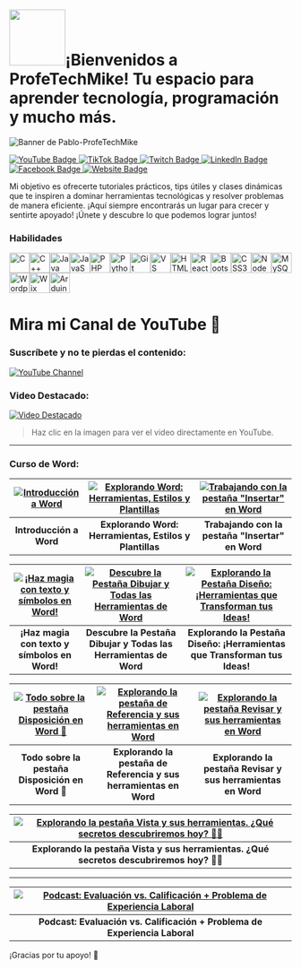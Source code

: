 # <img src="https://media.giphy.com/media/xTiTnxpQ3ghPiB2Hp6/giphy.gif?cid=ecf05e476o81hxpw9txenqhe36aen937e2xjq55acwutvbzy&ep=v1_gifs_search&rid=giphy.gif&ct=g" width="100">¡Bienvenidos a ProfeTechMike! Tu espacio para aprender tecnología, programación y mucho más.

![Banner de Pablo-ProfeTechMike](profetechmike-github.png)

<div id="badges">
  <a href="https://www.youtube.com/@ProfeTechMike" target="_blank">
    <img src="https://img.shields.io/badge/YouTube-red?style=for-the-badge&logo=youtube&logoColor=white" alt="YouTube Badge"/>
  </a>
  <a href="https://www.tiktok.com/@profetechmike?_t=8rMy6z2pUgi&_r=1" target="_blank">
    <img src="https://img.shields.io/badge/TikTok-black?style=for-the-badge&logo=tiktok&logoColor=white" alt="TikTok Badge"/>
  </a>
  <a href="https://www.twitch.tv/profetechmike" target="_blank">
    <img src="https://img.shields.io/badge/Twitch-purple?style=for-the-badge&logo=twitch&logoColor=white" alt="Twitch Badge"/>
  </a>
  <a href="https://www.linkedin.com/in/pablo-adri%C3%A1n-herrera-amieva-a86117184/" target="_blank">
    <img src="https://img.shields.io/badge/LinkedIn-blue?style=for-the-badge&logo=linkedin&logoColor=white" alt="LinkedIn Badge"/>
  </a>
  <a href="https://www.facebook.com/people/Super-Kong/61566351711448/" target="_blank">
    <img src="https://img.shields.io/badge/Facebook-blue?style=for-the-badge&logo=facebook&logoColor=white" alt="Facebook Badge"/>
  </a>
  <a href="https://www.yourwebsite.com" target="_blank">
    <img src="https://img.shields.io/badge/Website-green?style=for-the-badge&logo=internet-explorer&logoColor=white" alt="Website Badge"/>
  </a>
</div>

Mi objetivo es ofrecerte tutoriales prácticos, tips útiles y clases dinámicas que te inspiren a dominar herramientas tecnológicas y resolver problemas de manera eficiente. ¡Aquí siempre encontrarás un lugar para crecer y sentirte apoyado!
¡Únete y descubre lo que podemos lograr juntos!


### Habilidades


<p align="left">
<a href="https://docs.microsoft.com/en-us/cpp/?view=msvc-170" target="_blank" rel="noreferrer"><img src="https://raw.githubusercontent.com/danielcranney/readme-generator/main/public/icons/skills/c-colored.svg" width="36" height="36" alt="C"/></a><a href="https://docs.microsoft.com/en-us/cpp/?view=msvc-170" target="_blank" rel="noreferrer"><img src="https://raw.githubusercontent.com/danielcranney/readme-generator/main/public/icons/skills/cplusplus-colored.svg" width="36" height="36" alt="C++"/></a><a href="https://www.oracle.com/java/" target="_blank" rel="noreferrer"><img src="https://raw.githubusercontent.com/danielcranney/readme-generator/main/public/icons/skills/java-colored.svg" width="36" height="36" alt="Java"/></a><a href="https://developer.mozilla.org/en-US/docs/Web/JavaScript" target="_blank" rel="noreferrer"><img src="https://raw.githubusercontent.com/danielcranney/readme-generator/main/public/icons/skills/javascript-colored.svg" width="36" height="36" alt="JavaScript"/></a><a href="https://www.php.net/" target="_blank" rel="noreferrer"><img src="https://raw.githubusercontent.com/danielcranney/readme-generator/main/public/icons/skills/php-colored.svg" width="36" height="36" alt="PHP"/></a><a href="https://www.python.org/" target="_blank" rel="noreferrer"><img src="https://raw.githubusercontent.com/danielcranney/readme-generator/main/public/icons/skills/python-colored.svg" width="36" height="36" alt="Python"/></a><a href="https://git-scm.com/" target="_blank" rel="noreferrer"><img src="https://raw.githubusercontent.com/danielcranney/readme-generator/main/public/icons/skills/git-colored.svg" width="36" height="36" alt="Git"/></a><a href="https://code.visualstudio.com/" target="_blank" rel="noreferrer"><img src="https://raw.githubusercontent.com/danielcranney/readme-generator/main/public/icons/skills/visualstudiocode.svg" width="36" height="36" alt="VS Code"/></a><a href="https://developer.mozilla.org/en-US/docs/Glossary/HTML5" target="_blank" rel="noreferrer"><img src="https://raw.githubusercontent.com/danielcranney/readme-generator/main/public/icons/skills/html5-colored.svg" width="36" height="36" alt="HTML5"/></a><a href="https://reactjs.org/" target="_blank" rel="noreferrer"><img src="https://raw.githubusercontent.com/danielcranney/readme-generator/main/public/icons/skills/react-colored.svg" width="36" height="36" alt="React"/></a><a href="https://getbootstrap.com/" target="_blank" rel="noreferrer"><img src="https://raw.githubusercontent.com/danielcranney/readme-generator/main/public/icons/skills/bootstrap-colored.svg" width="36" height="36" alt="Bootstrap"/></a><a href="https://www.w3.org/TR/CSS/#css" target="_blank" rel="noreferrer"><img src="https://raw.githubusercontent.com/danielcranney/readme-generator/main/public/icons/skills/css3-colored.svg" width="36" height="36" alt="CSS3"/></a><a href="https://nodejs.org/en/" target="_blank" rel="noreferrer"><img src="https://raw.githubusercontent.com/danielcranney/readme-generator/main/public/icons/skills/nodejs-colored.svg" width="36" height="36" alt="NodeJS" /></a><a href="https://www.mysql.com/" target="_blank" rel="noreferrer"><img src="https://raw.githubusercontent.com/danielcranney/readme-generator/main/public/icons/skills/mysql-colored.svg" width="36" height="36" alt="MySQL" /></a><a href="https://wordpress.com" target="_blank" rel="noreferrer"><img src="https://raw.githubusercontent.com/danielcranney/readme-generator/main/public/icons/skills/wordpress-colored.svg" width="36" height="36" alt="Wordpress" /></a><a href="https://wix.com" target="_blank" rel="noreferrer"><img src="https://raw.githubusercontent.com/danielcranney/readme-generator/main/public/icons/skills/wix-colored.svg" width="36" height="36" alt="Wix" /></a><a href="https://store.arduino.cc/?gclid=Cj0KCQjw2eilBhCCARIsAG0Pf8uueBifykWcsSS4LPESeGQfxGVKJYnzV7bz471XfknQJy_1VINVWM8aAkLtEALw_wcB" target="_blank" rel="noreferrer"><img src="https://raw.githubusercontent.com/danielcranney/readme-generator/main/public/icons/skills/arduino-colored.svg" width="36" height="36" alt="Arduino" /></a>
</p>

# Mira mi Canal de YouTube 🎥

### Suscríbete y no te pierdas el contenido:
[![YouTube Channel](https://img.shields.io/badge/YouTube-Subscribe-red?style=for-the-badge&logo=youtube)](https://www.youtube.com/@ProfeTechMike)

### Video Destacado:
[![Video Destacado](https://img.youtube.com/vi/CT1QMe5RqSw/hqdefault.jpg)](https://www.youtube.com/watch?v=CT1QMe5RqSw)

> Haz clic en la imagen para ver el video directamente en YouTube.

---

### Curso de Word:

| [![ Introducción a Word](https://img.youtube.com/vi/uINpZXotQIw/hqdefault.jpg)](https://www.youtube.com/watch?v=uINpZXotQIw) | [![Explorando Word: Herramientas, Estilos y Plantillas](https://img.youtube.com/vi/0Pl8Qka_jTk/hqdefault.jpg)](https://www.youtube.com/watch?v=0Pl8Qka_jTk) | [![Trabajando con la pestaña "Insertar" en Word](https://img.youtube.com/vi/sk-f2-tZXVM/hqdefault.jpg)](https://www.youtube.com/watch?v=sk-f2-tZXVM) |
|:---:|:---:|:---:|
| **Introducción a Word** | **Explorando Word: Herramientas, Estilos y Plantillas** | **Trabajando con la pestaña "Insertar" en Word** |

| [![¡Haz magia con texto y símbolos en Word!](https://img.youtube.com/vi/utr4SaP7qYI/hqdefault.jpg)](https://www.youtube.com/watch?v=utr4SaP7qYI) | [![ Descubre la Pestaña Dibujar y Todas las Herramientas de Word](https://img.youtube.com/vi/lWxFhdT4K40/hqdefault.jpg)](https://www.youtube.com/watch?v=lWxFhdT4K40) | [![ Explorando la Pestaña Diseño: ¡Herramientas que Transforman tus Ideas!](https://img.youtube.com/vi/8Esva6kBac4/hqdefault.jpg)](https://www.youtube.com/watch?v=8Esva6kBac4) |
|:---:|:---:|:---:|
| **¡Haz magia con texto y símbolos en Word!** |**Descubre la Pestaña Dibujar y Todas las Herramientas de Word** |**Explorando la Pestaña Diseño: ¡Herramientas que Transforman tus Ideas!** |

| [![Todo sobre la pestaña Disposición en Word 📑](https://img.youtube.com/vi/3IRHMbUh0zg/hqdefault.jpg)](https://www.youtube.com/watch?v=3IRHMbUh0zg) | [![ Explorando la pestaña de Referencia y sus herramientas en Word](https://img.youtube.com/vi/r6tGAQVQvHM/hqdefault.jpg)](https://www.youtube.com/watch?v=r6tGAQVQvHM) |  [![Explorando la pestaña Revisar y sus herramientas en Word](https://img.youtube.com/vi/DflNEcIOIbI/hqdefault.jpg)](https://www.youtube.com/watch?v=DflNEcIOIbI) |
|:---:|:---:|:---:|
| **Todo sobre la pestaña Disposición en Word 📑** |**Explorando la pestaña de Referencia y sus herramientas en Word** |**Explorando la pestaña Revisar y sus herramientas en Word** |

| [![Explorando la pestaña Vista y sus herramientas. ¿Qué secretos descubriremos hoy? 👀✨](https://img.youtube.com/vi/z0TyB3oT8To/hqdefault.jpg)](https://www.youtube.com/watch?v=z0TyB3oT8To) |
|:---:|
| **Explorando la pestaña Vista y sus herramientas. ¿Qué secretos descubriremos hoy? 👀✨** |

---

| [![ Podcast: Evaluación vs. Calificación + Problema de Experiencia Laboral](https://img.youtube.com/vi/fVyXsZCd7do/hqdefault.jpg)](https://www.youtube.com/watch?v=fVyXsZCd7do) |
|:---:|
| **Podcast: Evaluación vs. Calificación + Problema de Experiencia Laboral** |


¡Gracias por tu apoyo! 🎉